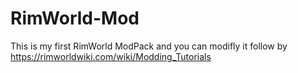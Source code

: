 # RimWorld-Mod
This is my first RimWorld ModPack and you can modifly it follow by https://rimworldwiki.com/wiki/Modding_Tutorials

